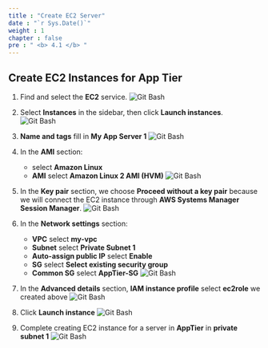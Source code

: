 ```yaml
---
title : "Create EC2 Server"
date : "`r Sys.Date()`"
weight : 1
chapter : false
pre : " <b> 4.1 </b> "
---
```


## Create EC2 Instances for App Tier

1. Find and select the **EC2** service.
![Git Bash](../../../images/4-1/01.png?width=50pc)

2. Select **Instances** in the sidebar, then click **Launch instances**.
![Git Bash](../../../images/4-1/02.png?width=50pc)

3. **Name and tags** fill in **My App Server 1**
![Git Bash](../../../images/4-1/03.png?width=50pc)

4. In the **AMI** section:
   - select **Amazon Linux**
   - **AMI** select **Amazon Linux 2 AMI (HVM)**
![Git Bash](../../../images/4-1/04.png?width=50pc)

5. In the **Key pair** section, we choose **Proceed without a key pair** because we will connect the EC2 instance through **AWS Systems Manager Session Manager**.
![Git Bash](../../../images/4-1/05.png?width=50pc)

6. In the **Network settings** section:
   - **VPC** select **my-vpc**
   - **Subnet** select **Private Subnet 1**
   - **Auto-assign public IP** select **Enable**
   - **SG** select **Select existing security group**
   - **Common SG** select **AppTier-SG**
![Git Bash](../../../images/4-1/06.png?width=50pc)

7. In the **Advanced details** section, **IAM instance profile** select **ec2role** we created above
![Git Bash](../../../images/4-1/07.png?width=50pc)

8. Click **Launch instance**
![Git Bash](../../../images/4-1/08.png?width=40pc)

9. Complete creating EC2 instance for a server in **AppTier** in **private subnet 1**
![Git Bash](../../../images/4-1/09.png?width=50pc)